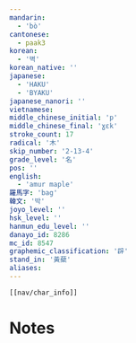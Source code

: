 ```yaml
---
mandarin:
  - 'bò'
cantonese:
  - paak3
korean:
  - '벽'
korean_native: ''
japanese:
  - 'HAKU'
  - 'BYAKU'
japanese_nanori: ''
vietnamese:
middle_chinese_initial: 'p'
middle_chinese_final: 'ɣɛk'
stroke_count: 17
radical: '木'
skip_number: '2-13-4'
grade_level: '名'
pos: ''
english:
  - 'amur maple'
羅馬字: 'bag'
韓文: '박'
joyo_level: ''
hsk_level: ''
hanmun_edu_level: ''
danayo_id: 8286
mc_id: 8547
graphemic_classification: '辟'
stand_in: '黃蘗'
aliases:
---
```

```meta-bind-embed
[[nav/char_info]]
```

# Notes
